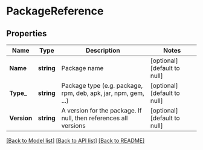 # PackageReference

## Properties
Name | Type | Description | Notes
------------ | ------------- | ------------- | -------------
**Name** | **string** | Package name | [optional] [default to null]
**Type_** | **string** | Package type (e.g. package, rpm, deb, apk, jar, npm, gem, ...) | [optional] [default to null]
**Version** | **string** | A version for the package. If null, then references all versions | [optional] [default to null]

[[Back to Model list]](../README.md#documentation-for-models) [[Back to API list]](../README.md#documentation-for-api-endpoints) [[Back to README]](../README.md)


